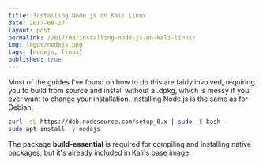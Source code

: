 ```yaml
---
title: Installing Node.js on Kali Linux
date: 2017-08-27
layout: post
permalink: /2017/08/installing-node-js-on-kali-linux/
img: logos/nodejs.png
tags: [nodejs, linux]
published: true
---
```

Most of the guides I've found on how to do this are fairly involved, requiring you to build from source and install without a .dpkg, which is messy if you ever want to change your installation. Installing Node.js is the same as for Debian:


``` sh
curl -sL https://deb.nodesource.com/setup_8.x | sudo -E bash -
sudo apt install -y nodejs
```

The package **build-essential** is required for compiling and installing native packages, but it's already included in Kali's base image.